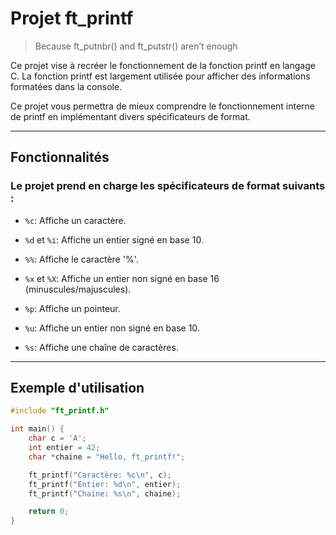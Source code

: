 # Projet ft_printf

> Because ft_putnbr() and ft_putstr() aren’t enough


Ce projet vise à recréer le fonctionnement de la fonction printf en langage C. La fonction printf est largement utilisée pour afficher des informations formatées dans la console.

Ce projet vous permettra de mieux comprendre le fonctionnement interne de printf en implémentant divers spécificateurs de format.

---

## Fonctionnalités


### Le projet prend en charge les spécificateurs de format suivants :

* `%c`: Affiche un caractère.

* `%d` et `%i`: Affiche un entier signé en base 10.

* `%%`: Affiche le caractère '%'.

* `%x` et `%X`: Affiche un entier non signé en base 16 (minuscules/majuscules).

* `%p`: Affiche un pointeur.

* `%u`: Affiche un entier non signé en base 10.

* `%s`: Affiche une chaîne de caractères.

---

## Exemple d'utilisation

```c
#include "ft_printf.h"

int main() {
    char c = 'A';
    int entier = 42;
    char *chaine = "Hello, ft_printf!";

    ft_printf("Caractère: %c\n", c);
    ft_printf("Entier: %d\n", entier);
    ft_printf("Chaine: %s\n", chaine);

    return 0;
}
```
